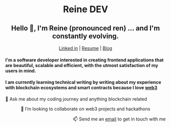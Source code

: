 <h1 align="center">Reine DEV </h1>

<h2 align="center"> Hello 👋, I'm Reine (pronounced ren) ... and I'm constantly evolving. </h2>

<p align="center">
  <a href="https://www.linkedin.com/in/toyosi-odukale/">Linked in</a> |
  <a href="https://docs.google.com/document/d/1Zc6xEBA_4iDQ3knx_W0KThBQC0QKcSlg/edit?usp=sharing&ouid=116893098797010002643&rtpof=true&sd=true">Resume</a> |
  <a href="https://reine.hashnode.dev/" >Blog</a>
</p>

<h4 align="block"> I'm a software developer interested in creating frontend applications that are beautiful, scalable and efficient, with the utmost satisfaction of my users in mind. </h4>  
 <h4 align="block"> I am currently learning technical writing by writing about my experience with blockchain ecosystems and smart contracts because I love <a href="https://reine.hashnode.dev/what-is-web3-an-introduction-to-the-decentralized-web">web3</a>  </h4>



<p align="left"> 💬 Ask me about my coding journey and anything blockchain related </p>
<p align="center"> 👯 I’m looking to collaborate on web3 projects and hackathons </p>
<p align="right"> 📫 Send me an <a href="mailto:reinetoyosii@gmail.com">email</a> to get in touch with me  </p>







<!---
Rei-ne/Rei-ne is a ✨ special ✨ repository because its `README.md` (this file) appears on your GitHub profile.
You can click the Preview link to take a look at your changes.
--->
